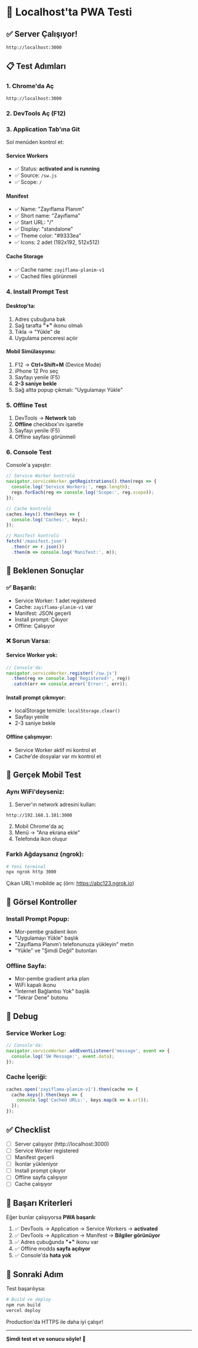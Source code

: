 # 🧪 Localhost'ta PWA Testi

## ✅ Server Çalışıyor!

```
http://localhost:3000
```

## 📋 Test Adımları

### 1. Chrome'da Aç
```
http://localhost:3000
```

### 2. DevTools Aç (F12)

### 3. Application Tab'ına Git

Sol menüden kontrol et:

#### Service Workers
- ✅ Status: **activated and is running**
- ✅ Source: `/sw.js`
- ✅ Scope: `/`

#### Manifest
- ✅ Name: "Zayıflama Planım"
- ✅ Short name: "Zayıflama"
- ✅ Start URL: "/"
- ✅ Display: "standalone"
- ✅ Theme color: "#9333ea"
- ✅ Icons: 2 adet (192x192, 512x512)

#### Cache Storage
- ✅ Cache name: `zayiflama-planim-v1`
- ✅ Cached files görünmeli

### 4. Install Prompt Test

#### Desktop'ta:
1. Adres çubuğuna bak
2. Sağ tarafta **"+"** ikonu olmalı
3. Tıkla → "Yükle" de
4. Uygulama penceresi açılır

#### Mobil Simülasyonu:
1. F12 → **Ctrl+Shift+M** (Device Mode)
2. iPhone 12 Pro seç
3. Sayfayı yenile (F5)
4. **2-3 saniye bekle**
5. Sağ altta popup çıkmalı: "Uygulamayı Yükle"

### 5. Offline Test

1. DevTools → **Network** tab
2. **Offline** checkbox'ını işaretle
3. Sayfayı yenile (F5)
4. Offline sayfası görünmeli

### 6. Console Test

Console'a yapıştır:

```javascript
// Service Worker kontrolü
navigator.serviceWorker.getRegistrations().then(regs => {
  console.log('Service Workers:', regs.length);
  regs.forEach(reg => console.log('Scope:', reg.scope));
});

// Cache kontrolü
caches.keys().then(keys => {
  console.log('Caches:', keys);
});

// Manifest kontrolü
fetch('/manifest.json')
  .then(r => r.json())
  .then(m => console.log('Manifest:', m));
```

## 🎯 Beklenen Sonuçlar

### ✅ Başarılı:
- Service Worker: 1 adet registered
- Cache: `zayiflama-planim-v1` var
- Manifest: JSON geçerli
- Install prompt: Çıkıyor
- Offline: Çalışıyor

### ❌ Sorun Varsa:

#### Service Worker yok:
```javascript
// Console'da:
navigator.serviceWorker.register('/sw.js')
  .then(reg => console.log('Registered!', reg))
  .catch(err => console.error('Error:', err));
```

#### Install prompt çıkmıyor:
- localStorage temizle: `localStorage.clear()`
- Sayfayı yenile
- 2-3 saniye bekle

#### Offline çalışmıyor:
- Service Worker aktif mi kontrol et
- Cache'de dosyalar var mı kontrol et

## 📱 Gerçek Mobil Test

### Aynı WiFi'deyseniz:

1. Server'ın network adresini kullan:
```
http://192.168.1.101:3000
```

2. Mobil Chrome'da aç
3. Menü → "Ana ekrana ekle"
4. Telefonda ikon oluşur

### Farklı Ağdaysanız (ngrok):

```bash
# Yeni terminal
npx ngrok http 3000
```

Çıkan URL'i mobilde aç (örn: https://abc123.ngrok.io)

## 🎨 Görsel Kontroller

### Install Prompt Popup:
- Mor-pembe gradient ikon
- "Uygulamayı Yükle" başlık
- "Zayıflama Planım'ı telefonunuza yükleyin" metin
- "Yükle" ve "Şimdi Değil" butonları

### Offline Sayfa:
- Mor-pembe gradient arka plan
- WiFi kapalı ikonu
- "İnternet Bağlantısı Yok" başlık
- "Tekrar Dene" butonu

## 🔧 Debug

### Service Worker Log:
```javascript
// Console'da:
navigator.serviceWorker.addEventListener('message', event => {
  console.log('SW Message:', event.data);
});
```

### Cache İçeriği:
```javascript
caches.open('zayiflama-planim-v1').then(cache => {
  cache.keys().then(keys => {
    console.log('Cached URLs:', keys.map(k => k.url));
  });
});
```

## ✅ Checklist

- [ ] Server çalışıyor (http://localhost:3000)
- [ ] Service Worker registered
- [ ] Manifest geçerli
- [ ] İkonlar yükleniyor
- [ ] Install prompt çıkıyor
- [ ] Offline sayfa çalışıyor
- [ ] Cache çalışıyor

## 🎉 Başarı Kriterleri

Eğer bunlar çalışıyorsa **PWA başarılı**:

1. ✅ DevTools → Application → Service Workers → **activated**
2. ✅ DevTools → Application → Manifest → **Bilgiler görünüyor**
3. ✅ Adres çubuğunda **"+"** ikonu var
4. ✅ Offline modda **sayfa açılıyor**
5. ✅ Console'da **hata yok**

## 🚀 Sonraki Adım

Test başarılıysa:
```bash
# Build ve deploy
npm run build
vercel deploy
```

Production'da HTTPS ile daha iyi çalışır!

---

**Şimdi test et ve sonucu söyle! 🎯**

